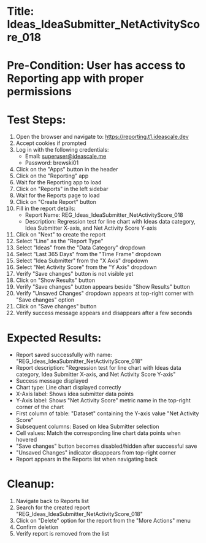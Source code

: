 # Title: Ideas_IdeaSubmitter_NetActivityScore_018

# Pre-Condition: User has access to Reporting app with proper permissions

# Test Steps:
1. Open the browser and navigate to: https://reporting.t1.ideascale.dev
2. Accept cookies if prompted
3. Log in with the following credentials:
   - Email: superuser@ideascale.me
   - Password: brewski01
4. Click on the "Apps" button in the header
5. Click on the "Reporting" app
6. Wait for the Reporting app to load
7. Click on "Reports" in the left sidebar
8. Wait for the Reports page to load
9. Click on "Create Report" button
10. Fill in the report details:
    - Report Name: REG_Ideas_IdeaSubmitter_NetActivityScore_018
    - Description: Regression test for line chart with Ideas data category, Idea Submitter X-axis, and Net Activity Score Y-axis
11. Click on "Next" to create the report
12. Select "Line" as the "Report Type"
13. Select "Ideas" from the "Data Category" dropdown
14. Select "Last 365 Days" from the "Time Frame" dropdown
15. Select "Idea Submitter" from the "X Axis" dropdown
16. Select "Net Activity Score" from the "Y Axis" dropdown
17. Verify "Save changes" button is not visible yet
18. Click on "Show Results" button
19. Verify "Save changes" button appears beside "Show Results" button
20. Verify "Unsaved Changes" dropdown appears at top-right corner with "Save changes" option
21. Click on "Save changes" button
22. Verify success message appears and disappears after a few seconds

# Expected Results:
- Report saved successfully with name: "REG_Ideas_IdeaSubmitter_NetActivityScore_018"
- Report description: "Regression test for line chart with Ideas data category, Idea Submitter X-axis, and Net Activity Score Y-axis"
- Success message displayed
- Chart type: Line chart displayed correctly
- X-Axis label: Shows idea submitter data points
- Y-Axis label: Shows "Net Activity Score" metric name in the top-right corner of the chart
- First column of table: "Dataset" containing the Y-axis value "Net Activity Score"
- Subsequent columns: Based on Idea Submitter selection
- Cell values: Match the corresponding line chart data points when hovered
- "Save changes" button becomes disabled/hidden after successful save
- "Unsaved Changes" indicator disappears from top-right corner
- Report appears in the Reports list when navigating back

# Cleanup:
1. Navigate back to Reports list
2. Search for the created report "REG_Ideas_IdeaSubmitter_NetActivityScore_018"
3. Click on "Delete" option for the report from the "More Actions" menu
4. Confirm deletion
5. Verify report is removed from the list